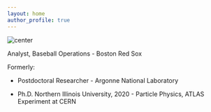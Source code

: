 ```yaml
---
layout: home
author_profile: true
---
```


![center](images/sox_win.png)


Analyst, Baseball Operations - Boston Red Sox

Formerly:

- Postdoctoral Researcher - Argonne National Laboratory

- Ph.D. Northern Illinois University, 2020 - Particle Physics, ATLAS Experiment at CERN
